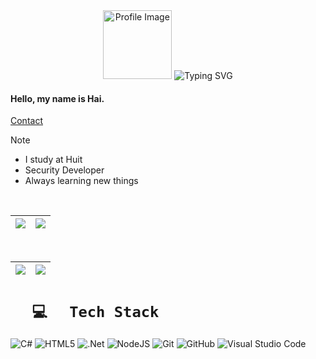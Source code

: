 <div align="center">
  <img src="https://img.upanh.tv/2024/04/11/68747470733a2f2f692e6962622e636f2f7331504c564e5a2f7070332e706e67.png" height="110px" alt="Profile Image" /> <img src="https://readme-typing-svg.herokuapp.com?font=Fira+Code&weight=500&size=40&pause=1000&color=00FF00&center=true&vCenter=true&random=false&width=400&height=100&lines=HoangToph" alt="Typing SVG" />
</div>

#### Hello, my name is Hai.

[Contact](mailto:hoanghai07077@gmail.com)
<br>

> [!NOTE]
> * I study at Huit
> * Security Developer
> * Always learning new things

<br>

| ![](https://github-readme-stats.vercel.app/api?username=tophvn&show_icons=true&theme=merko&hide_border=false&include_all_commits=true&count_private=true) | ![](https://github-readme-streak-stats.herokuapp.com/?user=tophvn&theme=merko&hide_border=false)<br/> |
| ----- | ----- |

<br>

| ![](https://github-readme-stats.vercel.app/api/top-langs/?username=tophvn&theme=merko&hide_border=false&include_all_commits=true&count_private=true&layout=compact) | ![](https://github-profile-trophy.vercel.app/?username=tophvn&theme=merko&no-frame=false&no-bg=false&margin-w=4&row=1) |
| ----- | ----- |

# <code>⠀⠀💻⠀⠀Tech Stack⠀⠀</code>
![C#](https://img.shields.io/badge/c%23-%23239120.svg?style=for-the-badge&logo=csharp&logoColor=white) ![HTML5](https://img.shields.io/badge/html5-%23E34F26.svg?style=for-the-badge&logo=html5&logoColor=white) ![.Net](https://img.shields.io/badge/.NET-5C2D91?style=for-the-badge&logo=.net&logoColor=white) ![NodeJS](https://img.shields.io/badge/node.js-6DA55F?style=for-the-badge&logo=node.js&logoColor=white) ![Git](https://img.shields.io/badge/git-%23F05033.svg?style=for-the-badge&logo=git&logoColor=white) ![GitHub](https://img.shields.io/badge/github-%23121011.svg?style=for-the-badge&logo=github&logoColor=white) ![Visual Studio Code](https://img.shields.io/badge/Visual%20Studio%20Code-0078d7.svg?style=for-the-badge&logo=visual-studio-code&logoColor=white)

